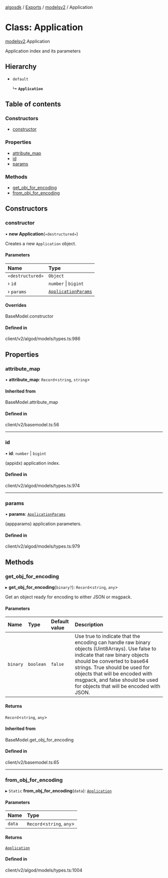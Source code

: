 [algosdk](../README.md) / [Exports](../modules.md) / [modelsv2](../modules/modelsv2.md) / Application

# Class: Application

[modelsv2](../modules/modelsv2.md).Application

Application index and its parameters

## Hierarchy

- `default`

  ↳ **`Application`**

## Table of contents

### Constructors

- [constructor](modelsv2.Application.md#constructor)

### Properties

- [attribute\_map](modelsv2.Application.md#attribute_map)
- [id](modelsv2.Application.md#id)
- [params](modelsv2.Application.md#params)

### Methods

- [get\_obj\_for\_encoding](modelsv2.Application.md#get_obj_for_encoding)
- [from\_obj\_for\_encoding](modelsv2.Application.md#from_obj_for_encoding)

## Constructors

### constructor

• **new Application**(`«destructured»`)

Creates a new `Application` object.

#### Parameters

| Name | Type |
| :------ | :------ |
| `«destructured»` | `Object` |
| › `id` | `number` \| `bigint` |
| › `params` | [`ApplicationParams`](modelsv2.ApplicationParams.md) |

#### Overrides

BaseModel.constructor

#### Defined in

client/v2/algod/models/types.ts:986

## Properties

### attribute\_map

• **attribute\_map**: `Record`\<`string`, `string`\>

#### Inherited from

BaseModel.attribute\_map

#### Defined in

client/v2/basemodel.ts:56

___

### id

• **id**: `number` \| `bigint`

(appidx) application index.

#### Defined in

client/v2/algod/models/types.ts:974

___

### params

• **params**: [`ApplicationParams`](modelsv2.ApplicationParams.md)

(appparams) application parameters.

#### Defined in

client/v2/algod/models/types.ts:979

## Methods

### get\_obj\_for\_encoding

▸ **get_obj_for_encoding**(`binary?`): `Record`\<`string`, `any`\>

Get an object ready for encoding to either JSON or msgpack.

#### Parameters

| Name | Type | Default value | Description |
| :------ | :------ | :------ | :------ |
| `binary` | `boolean` | `false` | Use true to indicate that the encoding can handle raw binary objects (Uint8Arrays). Use false to indicate that raw binary objects should be converted to base64 strings. True should be used for objects that will be encoded with msgpack, and false should be used for objects that will be encoded with JSON. |

#### Returns

`Record`\<`string`, `any`\>

#### Inherited from

BaseModel.get\_obj\_for\_encoding

#### Defined in

client/v2/basemodel.ts:65

___

### from\_obj\_for\_encoding

▸ `Static` **from_obj_for_encoding**(`data`): [`Application`](modelsv2.Application.md)

#### Parameters

| Name | Type |
| :------ | :------ |
| `data` | `Record`\<`string`, `any`\> |

#### Returns

[`Application`](modelsv2.Application.md)

#### Defined in

client/v2/algod/models/types.ts:1004
